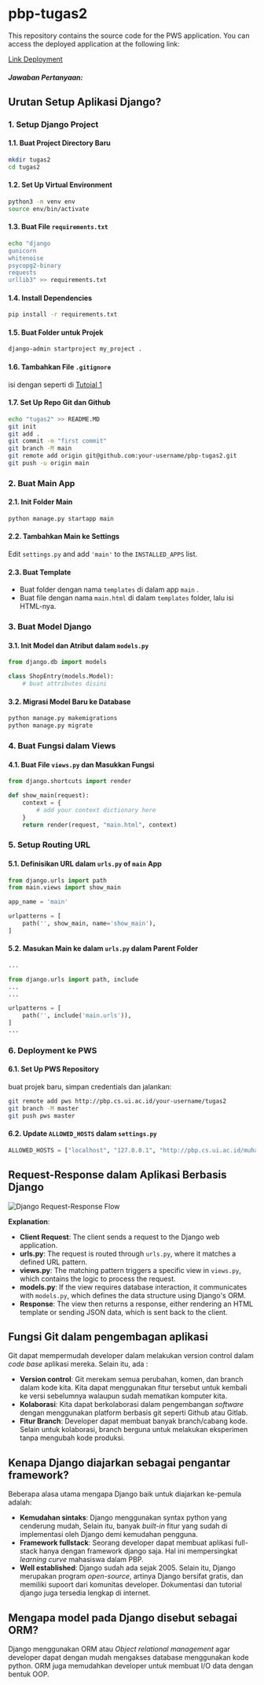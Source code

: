 # pbp-tugas2

This repository contains the source code for the PWS application. You can access the deployed application at the following link:

[Link Deployment](http://muhammad-azzam31-tugas2.pbp.cs.ui.ac.id)

##### Jawaban Pertanyaan:

## Urutan Setup Aplikasi Django?

### 1. Setup Django Project

#### 1.1. Buat Project Directory Baru
```bash
mkdir tugas2
cd tugas2
```

#### 1.2. Set Up Virtual Environment
```bash
python3 -m venv env
source env/bin/activate
```

#### 1.3. Buat File `requirements.txt` 
```bash
echo "django
gunicorn
whitenoise
psycopg2-binary
requests
urllib3" >> requirements.txt
```

#### 1.4. Install Dependencies
```bash
pip install -r requirements.txt
```

#### 1.5. Buat Folder untuk Projek
```bash
django-admin startproject my_project .
```

#### 1.6. Tambahkan File `.gitignore` 
isi dengan seperti di [Tutoial 1](https://pbp-fasilkom-ui.github.io/ganjil-2025/docs/tutorial-0#tutorial-unggah-proyek-ke-repositori-github)


#### 1.7. Set Up Repo Git dan Github 
```bash
echo "tugas2" >> README.MD
git init
git add .
git commit -m "first commit"
git branch -M main
git remote add origin git@github.com:your-username/pbp-tugas2.git
git push -u origin main
```

### 2. Buat Main App

#### 2.1. Init Folder Main
```bash
python manage.py startapp main
```

#### 2.2. Tambahkan Main ke Settings
Edit `settings.py` and add `'main'` to the `INSTALLED_APPS` list.

#### 2.3. Buat Template
- Buat folder dengan nama `templates` di dalam app `main` .
- Buat file dengan nama `main.html` di dalam `templates` folder, lalu isi HTML-nya.

### 3. Buat Model Django

#### 3.1. Init Model dan Atribut dalam `models.py`
```python
from django.db import models

class ShopEntry(models.Model):
    # buat attributes disini
```

#### 3.2. Migrasi Model Baru ke Database
```bash
python manage.py makemigrations
python manage.py migrate
```

### 4. Buat Fungsi dalam Views

#### 4.1. Buat File `views.py` dan Masukkan Fungsi
```python
from django.shortcuts import render

def show_main(request):
    context = {
        # add your context dictionary here
    }
    return render(request, "main.html", context)
```

### 5. Setup Routing URL 

#### 5.1. Definisikan URL dalam `urls.py` of `main` App
```python
from django.urls import path
from main.views import show_main

app_name = 'main'

urlpatterns = [
    path('', show_main, name='show_main'),
]
```

#### 5.2. Masukan Main ke dalam `urls.py` dalam Parent Folder
```python
...

from django.urls import path, include
...
...

urlpatterns = [
    path('', include('main.urls')),
]
...

```

### 6. Deployment ke PWS

#### 6.1. Set Up PWS Repository
buat projek baru, simpan credentials dan jalankan:
```bash
git remote add pws http://pbp.cs.ui.ac.id/your-username/tugas2
git branch -M master
git push pws master
```

#### 6.2. Update `ALLOWED_HOSTS` dalam `settings.py`
```python
ALLOWED_HOSTS = ["localhost", "127.0.0.1", "http://pbp.cs.ui.ac.id/muhammad-azzam31-tugas2"]
```

## Request-Response dalam Aplikasi Berbasis Django 

![Django Request-Response Flow](https://example.com/diagram.png)

**Explanation**:

- **Client Request**: The client sends a request to the Django web application.
- **urls.py**: The request is routed through `urls.py`, where it matches a defined URL pattern.
- **views.py**: The matching pattern triggers a specific view in `views.py`, which contains the logic to process the request.
- **models.py**: If the view requires database interaction, it communicates with `models.py`, which defines the data structure using Django's ORM.
- **Response**: The view then returns a response, either rendering an HTML template or sending JSON data, which is sent back to the client.

## Fungsi Git dalam pengembagan aplikasi 

Git dapat mempermudah developer dalam melakukan version control dalam _code base_ aplikasi mereka. Selain itu, ada :

- **Version control**: Git merekam semua perubahan, komen, dan branch dalam kode kita. Kita dapat menggunakan fitur tersebut untuk kembali ke versi sebelumnya walaupun sudah mematikan komputer kita.
- **Kolaborasi**: Kita dapat berkolaborasi dalam pengembangan _software_ dengan menggunakan platform berbasis git seperti Github atau Gitlab.
- **Fitur Branch**: Developer dapat membuat banyak branch/cabang kode. Selain untuk kolaborasi, branch berguna untuk melakukan eksperimen tanpa mengubah kode produksi.

## Kenapa Django diajarkan sebagai pengantar framework?

Beberapa alasa utama mengapa Django baik untuk diajarkan ke-pemula adalah:

- **Kemudahan sintaks**: Django menggunakan syntax python yang cenderung mudah, Selain itu, banyak _built-in_ fitur yang sudah di implementasi oleh Django demi kemudahan pengguna.
- **Framework fullstack**: Seorang developer dapat membuat aplikasi full-stack hanya dengan framework django saja. Hal ini mempersingkat _learning curve_ mahasiswa dalam PBP.
- **Well established**: Django sudah ada sejak 2005. Selain itu, Django merupakan program _open-source_, artinya Django bersifat gratis, dan memiliki supoort dari komunitas developer. Dokumentasi dan tutorial django juga tersedia lengkap di internet.

## Mengapa model pada Django disebut sebagai ORM?

Django menggunakan ORM atau _Object relational management_ agar developer dapat dengan mudah mengakses database menggunakan kode python. ORM juga memudahkan developer untuk membuat I/O data dengan bentuk OOP.

